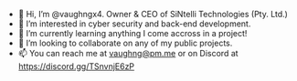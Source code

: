 - 👋 Hi, I’m @vaughngx4. Owner & CEO of SiNtelli Technologies (Pty. Ltd.)
- 👀 I’m interested in cyber security and back-end development.
- 🌱 I’m currently learning anything I come accross in a project!
- 💞️ I’m looking to collaborate on any of my public projects.
- 📫 You can reach me at vaughng@pm.me or on Discord at https://discord.gg/TSnvnjE6zP

<!---
vaughngx4/vaughngx4 is a ✨ special ✨ repository because its `README.md` (this file) appears on your GitHub profile.
You can click the Preview link to take a look at your changes.
--->
